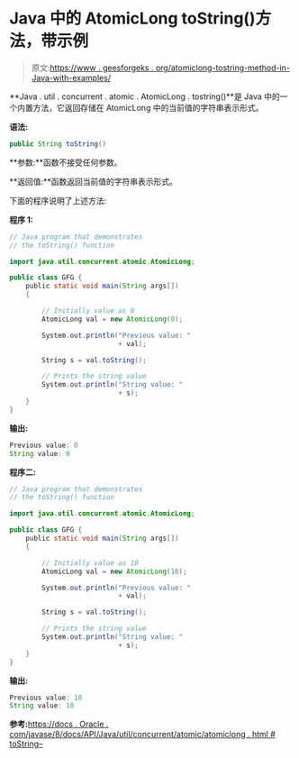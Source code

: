 # Java 中的 AtomicLong toString()方法，带示例

> 原文:[https://www . geesforgeks . org/atomiclong-tostring-method-in-Java-with-examples/](https://www.geeksforgeeks.org/atomiclong-tostring-method-in-java-with-examples/)

**Java . util . concurrent . atomic . AtomicLong . tostring()**是 Java 中的一个内置方法，它返回存储在 AtomicLong 中的当前值的字符串表示形式。

**语法:**

```java
public String toString()

```

**参数:**函数不接受任何参数。

**返回值:**函数返回当前值的字符串表示形式。

下面的程序说明了上述方法:

**程序 1:**

```java
// Java program that demonstrates
// the toString() function

import java.util.concurrent.atomic.AtomicLong;

public class GFG {
    public static void main(String args[])
    {

        // Initially value as 0
        AtomicLong val = new AtomicLong(0);

        System.out.println("Previous value: "
                           + val);

        String s = val.toString();

        // Prints the string value
        System.out.println("String value: "
                           + s);
    }
}
```

**输出:**

```java
Previous value: 0
String value: 0

```

**程序二:**

```java
// Java program that demonstrates
// the toString() function

import java.util.concurrent.atomic.AtomicLong;

public class GFG {
    public static void main(String args[])
    {

        // Initially value as 18
        AtomicLong val = new AtomicLong(18);

        System.out.println("Previous value: "
                           + val);

        String s = val.toString();

        // Prints the string value
        System.out.println("String value: "
                           + s);
    }
}
```

**输出:**

```java
Previous value: 18
String value: 18

```

**参考:**[https://docs . Oracle . com/javase/8/docs/API/Java/util/concurrent/atomic/atomiclong . html # toString–](https://docs.oracle.com/javase/8/docs/api/java/util/concurrent/atomic/AtomicLong.html#toString--)